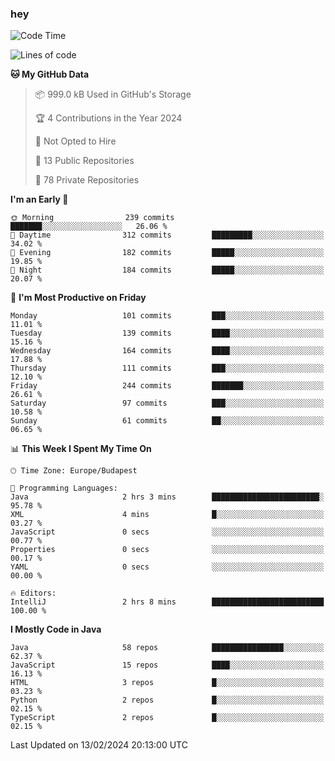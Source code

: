 ### hey

<!--START_SECTION:waka-->
![Code Time](http://img.shields.io/badge/Code%20Time-976%20hrs%2010%20mins-blue)

![Lines of code](https://img.shields.io/badge/From%20Hello%20World%20I%27ve%20Written-1.0%20million%20lines%20of%20code-blue)

**🐱 My GitHub Data** 

> 📦 999.0 kB Used in GitHub's Storage 
 > 
> 🏆 4 Contributions in the Year 2024
 > 
> 🚫 Not Opted to Hire
 > 
> 📜 13 Public Repositories 
 > 
> 🔑 78 Private Repositories 
 > 
**I'm an Early 🐤** 

```text
🌞 Morning                239 commits         ███████░░░░░░░░░░░░░░░░░░   26.06 % 
🌆 Daytime                312 commits         █████████░░░░░░░░░░░░░░░░   34.02 % 
🌃 Evening                182 commits         █████░░░░░░░░░░░░░░░░░░░░   19.85 % 
🌙 Night                  184 commits         █████░░░░░░░░░░░░░░░░░░░░   20.07 % 
```
📅 **I'm Most Productive on Friday** 

```text
Monday                   101 commits         ███░░░░░░░░░░░░░░░░░░░░░░   11.01 % 
Tuesday                  139 commits         ████░░░░░░░░░░░░░░░░░░░░░   15.16 % 
Wednesday                164 commits         ████░░░░░░░░░░░░░░░░░░░░░   17.88 % 
Thursday                 111 commits         ███░░░░░░░░░░░░░░░░░░░░░░   12.10 % 
Friday                   244 commits         ███████░░░░░░░░░░░░░░░░░░   26.61 % 
Saturday                 97 commits          ███░░░░░░░░░░░░░░░░░░░░░░   10.58 % 
Sunday                   61 commits          ██░░░░░░░░░░░░░░░░░░░░░░░   06.65 % 
```


📊 **This Week I Spent My Time On** 

```text
🕑︎ Time Zone: Europe/Budapest

💬 Programming Languages: 
Java                     2 hrs 3 mins        ████████████████████████░   95.78 % 
XML                      4 mins              █░░░░░░░░░░░░░░░░░░░░░░░░   03.27 % 
JavaScript               0 secs              ░░░░░░░░░░░░░░░░░░░░░░░░░   00.77 % 
Properties               0 secs              ░░░░░░░░░░░░░░░░░░░░░░░░░   00.17 % 
YAML                     0 secs              ░░░░░░░░░░░░░░░░░░░░░░░░░   00.00 % 

🔥 Editors: 
IntelliJ                 2 hrs 8 mins        █████████████████████████   100.00 % 
```

**I Mostly Code in Java** 

```text
Java                     58 repos            ████████████████░░░░░░░░░   62.37 % 
JavaScript               15 repos            ████░░░░░░░░░░░░░░░░░░░░░   16.13 % 
HTML                     3 repos             █░░░░░░░░░░░░░░░░░░░░░░░░   03.23 % 
Python                   2 repos             █░░░░░░░░░░░░░░░░░░░░░░░░   02.15 % 
TypeScript               2 repos             █░░░░░░░░░░░░░░░░░░░░░░░░   02.15 % 
```




 Last Updated on 13/02/2024 20:13:00 UTC
<!--END_SECTION:waka-->
